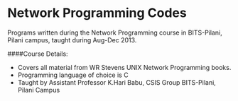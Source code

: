 Network Programming Codes
=========================

Programs written during the Network Programming course in BITS-Pilani, Pilani campus, taught during Aug-Dec 2013.


####Course Details:
 - Covers all material from WR Stevens UNIX Network Programming books.
 - Programming language of choice is C
 - Taught by Assistant Professor K.Hari Babu, CSIS Group BITS-Pilani, Pilani Campus
 


